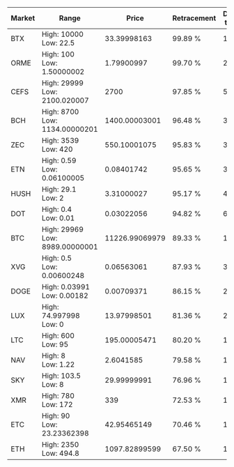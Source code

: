 | Market | Range | Price| Retracement | Doubles to 50% |
| --- | --- | --- | --- | --- |
| BTX | High: 10000<br />Low: 22.5 | 33.39998163 | 99.89 % | 150.04 |
| ORME | High: 100<br />Low: 1.50000002 | 1.79900997 | 99.70 % | 28.21 |
| CEFS | High: 29999<br />Low: 2100.020007 | 2700 | 97.85 % | 5.94 |
| BCH | High: 8700<br />Low: 1134.00000201 | 1400.00003001 | 96.48 % | 3.51 |
| ZEC | High: 3539<br />Low: 420 | 550.10001075 | 95.83 % | 3.60 |
| ETN | High: 0.59<br />Low: 0.06100005 | 0.08401742 | 95.65 % | 3.87 |
| HUSH | High: 29.1<br />Low: 2 | 3.31000027 | 95.17 % | 4.70 |
| DOT | High: 0.4<br />Low: 0.01 | 0.03022056 | 94.82 % | 6.78 |
| BTC | High: 29969<br />Low: 8989.00000001 | 11226.99069979 | 89.33 % | 1.74 |
| XVG | High: 0.5<br />Low: 0.00600248 | 0.06563061 | 87.93 % | 3.85 |
| DOGE | High: 0.03991<br />Low: 0.00182 | 0.00709371 | 86.15 % | 2.94 |
| LUX | High: 74.997998<br />Low: 0 | 13.97998501 | 81.36 % | 2.68 |
| LTC | High: 600<br />Low: 95 | 195.00005471 | 80.20 % | 1.78 |
| NAV | High: 8<br />Low: 1.22 | 2.6041585 | 79.58 % | 1.77 |
| SKY | High: 103.5<br />Low: 8 | 29.99999991 | 76.96 % | 1.86 |
| XMR | High: 780<br />Low: 172 | 339 | 72.53 % | 1.40 |
| ETC | High: 90<br />Low: 23.23362398 | 42.95465149 | 70.46 % | 1.32 |
| ETH | High: 2350<br />Low: 494.8 | 1097.82899599 | 67.50 % | 1.30 |
